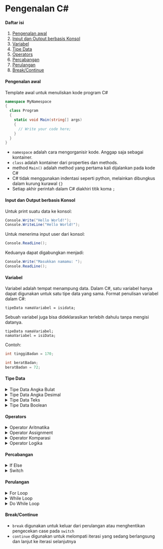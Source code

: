 # Pengenalan C#

#### Daftar isi

1. [Pengenalan awal](#pengenalan-awal)
1. [Input dan Output berbasis Konsol](#input-dan-output-berbasis-konsol)
1. [Variabel](#variabel)
1. [Tipe Data](#tipe-data)
1. [Operators](#operators)
1. [Percabangan](#percabangan)
1. [Perulangan](#perulangan)
1. [Break/Continue](#breakcontinue)

#### Pengenalan awal

Template awal untuk menuliskan kode program C#

```cs
namespace MyNamespace
{
  class Program
  {
    static void Main(string[] args)
    {
      // Write your code here;
    }
  }
}
```

- `namespace` adalah cara mengorganisir kode. Anggap saja sebagai kontainer.
- `class` adalah kontainer dari properties dan methods.
- method `Main()` adalah method yang pertama kali dijalankan pada kode C#
- C# tidak menggunakan indentasi seperti python, melainkan dibungkus dalam kurung kurawal `{}`
- Setiap akhir perintah dalam C# diakhiri titik koma `;`

#### Input dan Output berbasis Konsol

Untuk print suatu data ke konsol:

```cs
Console.Write("Hello World!");
Console.WriteLine("Hello World!");
```

Untuk menerima input user dari konsol:

```cs
Console.ReadLine();
```

Keduanya dapat digabungkan menjadi:

```cs
Console.Write("Masukkan namamu: ");
Console.ReadLine();
```

#### Variabel

Variabel adalah tempat menampung data. Dalam C#, satu variabel hanya dapat digunakan untuk satu tipe data yang sama.
Format penulisan variabel dalam C#:

```
tipeData namaVariabel = isidata;
```

Sebuah variabel juga bisa dideklarasikan terlebih dahulu tanpa mengisi datanya.

```
tipeData namaVariabel;
namaVariabel = isiData;
```

Contoh:

```cs
int tinggiBadan = 170;

int beratBadan;
beratBadan = 72;
```

#### Tipe Data

<details>
<summary>Tipe Data Angka Bulat</summary>

| Tipe data | Memori | Range                                                  |
| --------- | :----: | :----------------------------------------------------- |
| `sbyte`   | 1 byte | -128 ~ 127                                             |
| `byte`    | 1 byte | 0 ~ 255                                                |
| `short`   | 2 byte | -32,768 ~ 32,767                                       |
| `ushort`  | 2 byte | 0 ~ 65,535                                             |
| `int`     | 4 byte | -2,147,483,648 ~ 2,147,483,647                         |
| `uint`    | 4 byte | 0 ~ 4,294,967,295                                      |
| `long`    | 8 byte | -9,223,372,036,854,775,808 ~ 9,223,372,036,854,775,807 |
| `ulong`   | 8 byte | 0 ~ 18,446,744,073,709,551,615                         |

Gunakan sesuai kebutuhan. Yang paling sering digunakan yaitu int dan long.

</details>

<details>
<summary>Tipe Data Angka Desimal</summary>

| Tipe data | Memori  | Suffix                         |
| --------- | :-----: | ------------------------------ |
| `float`   | 4 byte  | `f` atau `F`                   |
| `double`  | 8 byte  | `d` atau `D` atau tanpa suffix |
| `decimal` | 16 byte | `m` atau `M`                   |

Semakin tinggi memori yang digunakan, semakin tinggi presisi angka tersebut.

</details>

<details>
<summary>Tipe Data Teks</summary>

| Tipe data | Penjelasan                                                                                  |
| --------- | ------------------------------------------------------------------------------------------- |
| `char`    | Untuk menyimpan 1 karakter. Data ditulis di dalam tanda petik satu. (contoh: `'b'`)         |
| `string`  | Untuk menyimpan data teks. Data ditulis di dalam tanda petik dua. (contoh: `"Hello World"`) |

</details>

<details>
<summary>Tipe Data Boolean</summary>

C# juga menyediakan tipe data untuk kondisi `true` atau `false` yaitu dengan `bool`.

</details>

#### Operators

<details>
<summary>Operator Aritmatika</summary>

| Operator | Contoh   |
| -------- | -------- |
| `+`      | `x + y;` |
| `-`      | `x - y;` |
| `*`      | `x * y;` |
| `/`      | `x / y;` |
| `%`      | `x % y;` |
| `++`     | `x++;`   |
| `--`     | `x--;`   |

</details>

<details>
<summary>Operator Assignment</summary>

Adalah shorthand operator. Misal terdapat kode `x = x + 5`, dapat dipersingkate dengan `x += 5`

</details>

<details>
<summary>Operator Komparasi</summary>

| Operator | Deskripsi                    | Contoh   |
| -------- | ---------------------------- | -------- |
| `==`     | sama dengan                  | `x == y` |
| `!=`     | tidak sama dengan            | `x != y` |
| `>`      | lebih dari                   | `x > y`  |
| `<`      | kurang dari                  | `x < y`  |
| `>=`     | lebih dari atau sama dengan  | `x >= y` |
| `<=`     | kurang dari atau sama dengan | `x <= y` |

</details>

<details>
<summary>Operator Logika</summary>

| Operator | Nama | Contoh         |
| -------- | ---- | -------------- |
| `&&`     | AND  | `true && true` |
| ``       | OR   | `true !! true` |  
| `!`      | NOT  | `!true`        |

</details>

#### Percabangan

<details>
<summary>If Else</summary>

Syntax:

```cs
if (condition)
{
  // Jika condition bernilai true jalankan kode di dalam sini
}
else if (anotherCondition)
{
  // Jika condition bernilai false
  // Lakukan pengecekan di else if
  // jika anotherCondition bernilai true jalankan kode di dalam sini
}
else
{
  // jika pengecekan if dan else if tidak ada yang benar maka jalankan kode didalam sini
}
```

</details>

<details>
<summary>Switch</summary>

Syntax:

```cs
switch (expression)
{
  case value1:
    // jika data pada expression == value1, jalankan kode dibawa ini
    break; // supaya tidak lanjut ke case selanjutnya
  case value2:
    // kode
    break;
  default:
    // jika tidak ada case yang cocok
    break;
}
```

</details>

#### Perulangan

<details>
<summary>For Loop</summary>

Syntax:

```cs
for (statement_1; statement_2; statement_3)
{
  // kode
}
```

- `statement_1` dijalankan **hanya sekali** sebelum perulangan dimulai
- `statement_2` kondisi apakah kode dalam looping akan dijalankan
- `statement_3` dijalankan **setiap** satu iterasi sudah selesai

Contoh:

```cs
for {int i = 0; i < 10; i++}
{
  Console.WriteLine(i);
}
```

</details>

<details>
<summary>While Loop</summary>

Syntax:

```cs
while (kondisi)
{
  // kode
}
```

kode dalam while akan selalu dijalankan apabila kondisi bernilai `true`

</details>

<details>
<summary>Do While Loop</summary>

Serupa dengan while loop. Bedanya **setidaknya** kode dijalankan satu kali. Barulah iterasi ke-2 dilakukan pengecekan kondisi

Syntax:

```cs
do
{
  // kode
}
while (kondisi)
```

</details>

#### Break/Continue

- `break` digunakan untuk keluar dari perulangan atau menghentikan pengecekan case pada `switch`
- `continue` digunakan untuk melompati iterasi yang sedang berlangsung dan lanjut ke iterasi selanjutnya
